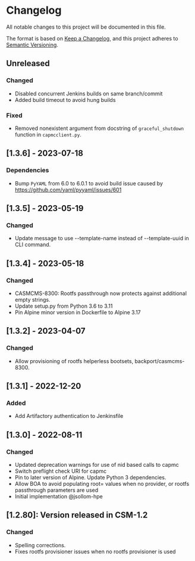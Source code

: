 # Changelog

All notable changes to this project will be documented in this file.

The format is based on [Keep a Changelog](https://keepachangelog.com/en/1.0.0/),
and this project adheres to [Semantic Versioning](https://semver.org/spec/v2.0.0.html).

## Unreleased
### Changed
- Disabled concurrent Jenkins builds on same branch/commit
- Added build timeout to avoid hung builds
### Fixed
- Removed nonexistent argument from docstring of `graceful_shutdown` function
  in `capmcclient.py`.

## [1.3.6] - 2023-07-18
### Dependencies
- Bump `PyYAML` from 6.0 to 6.0.1 to avoid build issue caused by https://github.com/yaml/pyyaml/issues/601

## [1.3.5] - 2023-05-19
### Changed
- Update message to use --template-name instead of --template-uuid in CLI command.

## [1.3.4] - 2023-05-18
### Changed
- CASMCMS-8300: Rootfs passthrough now protects against additional empty strings.
- Update setup.py from Python 3.6 to 3.11
- Pin Alpine minor version in Dockerfile to Alpine 3.17

## [1.3.2] - 2023-04-07
### Changed
- Allow provisioning of rootfs helperless bootsets, backport/casmcms-8300.

## [1.3.1] - 2022-12-20
### Added
- Add Artifactory authentication to Jenkinsfile

## [1.3.0] - 2022-08-11
### Changed
- Updated deprecation warnings for use of nid based calls to capmc
- Switch preflight check URI for capmc
- Pin to later version of Alpine. Update Python 3 dependencies.
- Allow BOA to avoid populating root=<flag> values when no provider, or rootfs passthrough parameters are used
- Initial implementation @jsollom-hpe

## [1.2.80]: Version released in CSM-1.2
### Changed
- Spelling corrections.
- Fixes rootfs provisioner issues when no rootfs provisioner is used
